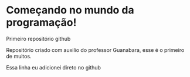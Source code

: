 # Começando no mundo da programação!
 Primeiro repositório github

 Repositório criado com auxilio do professor Guanabara, esse é o primeiro de muitos.

 Essa linha eu adicionei direto no github
